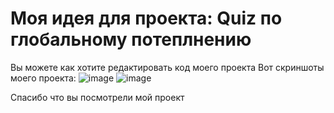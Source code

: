 # Моя идея для проекта: Quiz по глобальному потеплнению
Вы можете как хотите редактировать код моего проекта
Вот скриншоты моего проекта:
![image](https://github.com/Renatik2905/global-warming/assets/152775755/224380fe-f83f-45fa-abe8-696d278a06ad)
![image](https://github.com/Renatik2905/global-warming/assets/152775755/65fc2cf2-bbe7-47ec-9fc1-41ca0263d3e5)

Спасибо что вы посмотрели мой проект 

